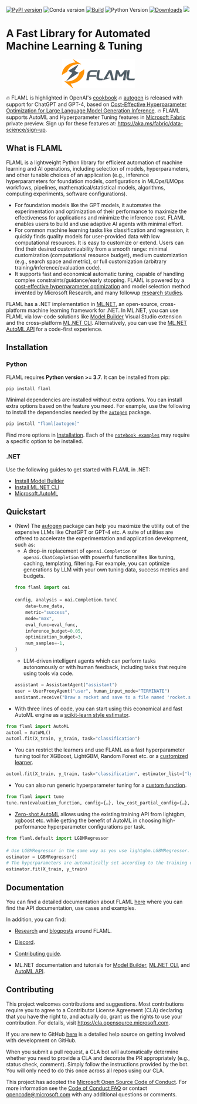 [![PyPI version](https://badge.fury.io/py/FLAML.svg)](https://badge.fury.io/py/FLAML)
![Conda version](https://img.shields.io/conda/vn/conda-forge/flaml)
[![Build](https://github.com/microsoft/FLAML/actions/workflows/python-package.yml/badge.svg)](https://github.com/microsoft/FLAML/actions/workflows/python-package.yml)
![Python Version](https://img.shields.io/badge/3.7%20%7C%203.8%20%7C%203.9%20%7C%203.10-blue)
[![Downloads](https://pepy.tech/badge/flaml)](https://pepy.tech/project/flaml)
[![](https://img.shields.io/discord/1025786666260111483?logo=discord&style=flat)](https://discord.gg/Cppx2vSPVP)
<!-- [![Join the chat at https://gitter.im/FLAMLer/community](https://badges.gitter.im/FLAMLer/community.svg)](https://gitter.im/FLAMLer/community?utm_source=badge&utm_medium=badge&utm_campaign=pr-badge&utm_content=badge) -->


# A Fast Library for Automated Machine Learning & Tuning

<p align="center">
    <img src="https://github.com/microsoft/FLAML/blob/main/website/static/img/flaml.svg"  width=200>
    <br>
</p>

:fire: FLAML is highlighted in OpenAI's [cookbook](https://github.com/openai/openai-cookbook#related-resources-from-around-the-web)
:fire: [autogen](https://microsoft.github.io/FLAML/docs/Use-Cases/Auto-Generation) is released with support for ChatGPT and GPT-4, based on [Cost-Effective Hyperparameter Optimization for Large Language Model Generation Inference](https://arxiv.org/abs/2303.04673).
:fire: FLAML supports AutoML and Hyperparameter Tuning features in [Microsoft Fabric](https://learn.microsoft.com/en-us/fabric/get-started/microsoft-fabric-overview) private preview. Sign up for these features at: https://aka.ms/fabric/data-science/sign-up.


## What is FLAML
FLAML is a lightweight Python library for efficient automation of machine
learning and AI operations, including selection of
models, hyperparameters, and other tunable choices of an application (e.g., inference hyperparameters for foundation models, configurations in MLOps/LMOps workflows, pipelines, mathematical/statistical models, algorithms, computing experiments, software configurations).

* For foundation models like the GPT models, it automates the experimentation and optimization of their performance to maximize the effectiveness for applications and minimize the inference cost. FLAML enables users to build and use adaptive AI agents with minimal effort.
* For common machine learning tasks like classification and regression, it quickly finds quality models for user-provided data with low computational resources. It is easy to customize or extend. Users can find their desired customizability from a smooth range: minimal customization (computational resource budget), medium customization (e.g., search space and metric), or full customization (arbitrary training/inference/evaluation code).
* It supports fast and economical automatic tuning, capable of handling complex constraints/guidance/early stopping. FLAML is powered by a [cost-effective
hyperparameter optimization](https://microsoft.github.io/FLAML/docs/Use-Cases/Tune-User-Defined-Function/#hyperparameter-optimization-algorithm)
and model selection method invented by Microsoft Research, and many followup [research studies](https://microsoft.github.io/FLAML/docs/Research).

FLAML has a .NET implementation in [ML.NET](http://dot.net/ml), an open-source, cross-platform machine learning framework for .NET. In ML.NET, you can use FLAML via low-code solutions like [Model Builder](https://dotnet.microsoft.com/apps/machinelearning-ai/ml-dotnet/model-builder) Visual Studio extension and the cross-platform [ML.NET CLI](https://docs.microsoft.com/dotnet/machine-learning/automate-training-with-cli). Alternatively, you can use the [ML.NET AutoML API](https://www.nuget.org/packages/Microsoft.ML.AutoML/#versions-body-tab) for a code-first experience.


## Installation

### Python

FLAML requires **Python version >= 3.7**. It can be installed from pip:

```bash
pip install flaml
```

Minimal dependencies are installed without extra options. You can install extra options based on the feature you need. For example, use the following to install the dependencies needed by the [`autogen`](https://microsoft.github.io/FLAML/docs/Use-Cases/Auto-Generation) package.
```bash
pip install "flaml[autogen]"
```

Find more options in [Installation](Installation).
Each of the [`notebook examples`](https://github.com/microsoft/FLAML/tree/main/notebook) may require a specific option to be installed.

### .NET

Use the following guides to get started with FLAML in .NET:

- [Install Model Builder](https://docs.microsoft.com/dotnet/machine-learning/how-to-guides/install-model-builder?tabs=visual-studio-2022)
- [Install ML.NET CLI](https://docs.microsoft.com/dotnet/machine-learning/how-to-guides/install-ml-net-cli?tabs=windows)
- [Microsoft.AutoML](https://www.nuget.org/packages/Microsoft.ML.AutoML/0.20.0)

## Quickstart

* (New) The [autogen](https://microsoft.github.io/FLAML/docs/Use-Cases/Auto-Generation) package can help you maximize the utility out of the expensive LLMs like ChatGPT or GPT-4 etc.
A suite of utilities are offered to accelerate the experimentation and application development, such as:
    - A drop-in replacement of `openai.Completion` or `openai.ChatCompletion` with powerful functionalites like tuning, caching, templating, filtering. For example, you can optimize generations by LLM with your own tuning data, success metrics and budgets.
    ```python
    from flaml import oai

    config, analysis = oai.Completion.tune(
        data=tune_data,
        metric="success",
        mode="max",
        eval_func=eval_func,
        inference_budget=0.05,
        optimization_budget=3,
        num_samples=-1,
    )
    ```
    - LLM-driven intelligent agents which can perform tasks autonomously or with human feedback, including tasks that require using tools via code.
    ```python
    assistant = AssistantAgent("assistant")
    user = UserProxyAgent("user", human_input_mode="TERMINATE")
    assistant.receive("Draw a rocket and save to a file named 'rocket.svg'")
    ```
* With three lines of code, you can start using this economical and fast
AutoML engine as a [scikit-learn style estimator](https://microsoft.github.io/FLAML/docs/Use-Cases/Task-Oriented-AutoML).

```python
from flaml import AutoML
automl = AutoML()
automl.fit(X_train, y_train, task="classification")
```

* You can restrict the learners and use FLAML as a fast hyperparameter tuning
tool for XGBoost, LightGBM, Random Forest etc. or a [customized learner](https://microsoft.github.io/FLAML/docs/Use-Cases/Task-Oriented-AutoML#estimator-and-search-space).

```python
automl.fit(X_train, y_train, task="classification", estimator_list=["lgbm"])
```

* You can also run generic hyperparameter tuning for a [custom function](https://microsoft.github.io/FLAML/docs/Use-Cases/Tune-User-Defined-Function).

```python
from flaml import tune
tune.run(evaluation_function, config={…}, low_cost_partial_config={…}, time_budget_s=3600)
```

* [Zero-shot AutoML](https://microsoft.github.io/FLAML/docs/Use-Cases/Zero-Shot-AutoML) allows using the existing training API from lightgbm, xgboost etc. while getting the benefit of AutoML in choosing high-performance hyperparameter configurations per task.

```python
from flaml.default import LGBMRegressor

# Use LGBMRegressor in the same way as you use lightgbm.LGBMRegressor.
estimator = LGBMRegressor()
# The hyperparameters are automatically set according to the training data.
estimator.fit(X_train, y_train)
```

## Documentation

You can find a detailed documentation about FLAML [here](https://microsoft.github.io/FLAML/) where you can find the API documentation, use cases and examples.

In addition, you can find:

- [Research](https://microsoft.github.io/FLAML/docs/Research) and [blogposts](https://microsoft.github.io/FLAML/blog) around FLAML.

- [Discord](https://discord.gg/Cppx2vSPVP).

- [Contributing guide](https://microsoft.github.io/FLAML/docs/Contribute).

- ML.NET documentation and tutorials for [Model Builder](https://learn.microsoft.com/dotnet/machine-learning/tutorials/predict-prices-with-model-builder), [ML.NET CLI](https://learn.microsoft.com/dotnet/machine-learning/tutorials/sentiment-analysis-cli), and [AutoML API](https://learn.microsoft.com/dotnet/machine-learning/how-to-guides/how-to-use-the-automl-api).

## Contributing

This project welcomes contributions and suggestions. Most contributions require you to agree to a
Contributor License Agreement (CLA) declaring that you have the right to, and actually do, grant us
the rights to use your contribution. For details, visit <https://cla.opensource.microsoft.com>.

If you are new to GitHub [here](https://help.github.com/categories/collaborating-with-issues-and-pull-requests/) is a detailed help source on getting involved with development on GitHub.

When you submit a pull request, a CLA bot will automatically determine whether you need to provide
a CLA and decorate the PR appropriately (e.g., status check, comment). Simply follow the instructions
provided by the bot. You will only need to do this once across all repos using our CLA.

This project has adopted the [Microsoft Open Source Code of Conduct](https://opensource.microsoft.com/codeofconduct/).
For more information see the [Code of Conduct FAQ](https://opensource.microsoft.com/codeofconduct/faq/) or
contact [opencode@microsoft.com](mailto:opencode@microsoft.com) with any additional questions or comments.
